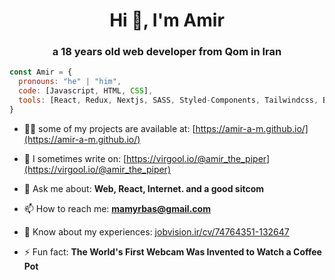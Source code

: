 
<h1 align="center">Hi 👋, I'm Amir</h1>
<h3 align="center">a 18 years old web developer from Qom in Iran</h3>


```js
const Amir = {
  pronouns: "he" | "him",
  code: [Javascript, HTML, CSS],
  tools: [React, Redux, Nextjs, SASS, Styled-Components, Tailwindcss, Bootstrap, Gulp],
}
```

- 👨‍💻 some of my projects are available at: [https://amir-a-m.github.io/](https://amir-a-m.github.io/)

- 📝 I sometimes write on: [https://virgool.io/@amir_the_piper](https://virgool.io/@amir_the_piper)

- 💬 Ask me about: **Web, React, Internet. and a good sitcom**

- 📫 How to reach me: **mamyrbas@gmail.com**

- 📄 Know about my experiences: [jobvision.ir/cv/74764351-132647](jobvision.ir/cv/74764351-132647)

- ⚡ Fun fact: **The World's First Webcam Was Invented to Watch a Coffee Pot**


